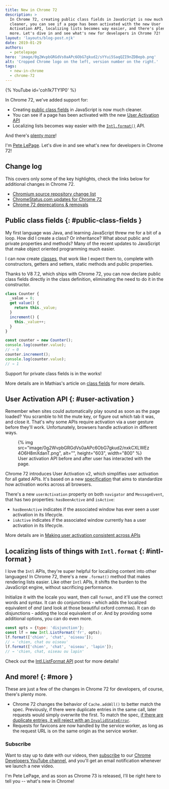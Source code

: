 ```yaml
---
title: New in Chrome 72
description: >
  In Chrome 72, creating public class fields in JavaScript is now much
  cleaner, you can see if a page has been activated with the new User
  Activation API, localizing lists becomes way easier, and there's plenty
  more. Let's dive in and see what's new for developers in Chrome 72!
layout: 'layouts/blog-post.njk'
date: 2019-01-29
authors:
  - petelepage
hero: 'image/0g2WvpbGRGdVs0aAPc6ObG7gkud2/sYYui5SaqQZI9nZDBepb.png'
alt: 'Cropped Chrome logo on the left, version number on the right.'
tags:
  - new-in-chrome
  - chrome-72
---
```


{% YouTube id='coh1k7TY1P0' %}

In Chrome 72, we've added support for:

* Creating [public class fields](#public-class-fields) in JavaScript is now
  much cleaner.
* You can see if a page has been activated with the new
  [User Activation API](#user-activation)
* Localizing lists becomes way easier with the [`Intl.format()`](#intl-format) API.

And there's [plenty more](#more)!

I'm [Pete LePage](https://twitter.com/petele). Let's dive in and see
what's new for developers in Chrome 72!

## Change log

This covers only some of the key highlights, check the links below for
additional changes in Chrome 72.

* [Chromium source repository change list](https://chromium.googlesource.com/chromium/src/+log/71.0.3578.82..72.0.3626.82)
* [ChromeStatus.com updates for Chrome 72](https://www.chromestatus.com/features#milestone%3D72)
* [Chrome 72 deprecations & removals](https://developers.google.com/web/updates/2018/12/chrome-72-deps-rems)

## Public class fields {: #public-class-fields }

My first language was Java, and learning JavaScript threw me for a bit of a
loop. How did I create a class? Or inheritance?  What about public and private
properties and methods? Many of the recent updates to JavaScript that make
object oriented programming much easier.

I can now create [classes][mdn-classes], that work like I expect them
to, complete with constructors, getters and setters, static methods and public
properties.

Thanks to V8 7.2, which ships with Chrome 72, you can now declare public class
fields directly in the class definition, eliminating the need to do it in the
constructor.

```js
class Counter {
  _value = 0;
  get value() {
    return this._value;
  }
  increment() {
    this._value++;
  }
}

const counter = new Counter();
console.log(counter.value);
// → 0
counter.increment();
console.log(counter.value);
// → 1
```

Support for private class fields is in the works!

More details are in Mathias's article on
[class fields](https://developers.google.com/web/updates/2018/12/class-fields)
for more details.

[mdn-classes]: https://developer.mozilla.org/en-US/docs/Web/JavaScript/Reference/Classes

## User Activation API {: #user-activation }

Remember when sites could automatically play sound as soon as the page loaded?
You scramble to hit the mute key, or figure out which tab it was, and close it.
That's why some APIs require activation via a user gesture before they'll work.
Unfortunately, browsers handle activation in different ways.

<figure class="float-right">
  {% img src="image/0g2WvpbGRGdVs0aAPc6ObG7gkud2/nxkCXLWEz4O6H8mXdanT.png", alt="", height="603", width="800" %}
  <figcaption>
    User activation API before and after user has interacted with the page.
  </figcaption>
</figure>

Chrome 72 introduces User Activation v2, which simplifies user activation for
all gated APIs. It's based on a new [specification][ua-spec] that aims to
standardize how activation works across all browsers.

There's a new `userActivation` property on both `navigator` and `MessageEvent`,
that has two properties: `hasBeenActive` and `isActive`:

* `hasBeenActive` indicates if the associated window has ever seen a user
  activation in its lifecycle.
* `isActive` indicates if the associated window currently has a user
  activation in its lifecycle.

More details are in [Making user activation consistent across APIs][ua-doc]

[ua-doc]: https://developers.google.com/web/updates/2019/01/user-activation
[ua-spec]: https://html.spec.whatwg.org/multipage/interaction.html#activation

## Localizing lists of things with `Intl.format` {: #intl-format }

I love the `Intl` APIs, they're super helpful for localizing content into
other languages! In Chrome 72, there's a new `.format()` method that makes
rendering lists easier. Like other `Intl` APIs, it shifts the burden to the
JavaScript engine, without sacrificing performance.

Initialize it with the locale you want, then call `format`, and it'll use the
correct words and syntax. It can do conjunctions - which adds the localized
equivalent of *and* (and look at those beautiful oxford commas). It can do
disjunctions - adding the local equivalent of *or*. And by providing some
additional options, you can do even more.

```js
const opts = {type: 'disjunction'};
const lf = new Intl.ListFormat('fr', opts);
lf.format(['chien', 'chat', 'oiseau']);
// → 'chien, chat ou oiseau'
lf.format(['chien', 'chat', 'oiseau', 'lapin']);
// → 'chien, chat, oiseau ou lapin'
```

Check out the [Intl.ListFormat API](https://developers.google.com/web/updates/2018/12/intl-listformat)
post for more details!

## And more! {: #more }

These are just a few of the changes in Chrome 72 for developers, of course,
there's plenty more.

* Chrome 72 changes the behavior of `Cache.addAll()` to better match the spec.
  Previously, if there were duplicate entries in the same call, later requests
  would simply overwrite the first. To match the spec, [if there are duplicate
  entries, it will reject with an `InvalidStateError`][add-all-change].
* Requests for favicons are now handled by the service worker, as long as the
  request URL is on the same origin as the service worker.

[add-all-change]: https://developers.google.com/web/updates/2018/10/tweaks-to-addAll-importScripts#deprecating_repeated_urls_passed_to_cacheaddall

### Subscribe

Want to stay up to date with our videos, then [subscribe](https://goo.gl/6FP1a5)
to our [Chrome Developers YouTube channel](https://www.youtube.com/user/ChromeDevelopers/),
and you'll get an email notification whenever we launch a new video.

I'm Pete LePage, and as soon as Chrome 73 is released, I'll be right
here to tell you -- what's new in Chrome!
